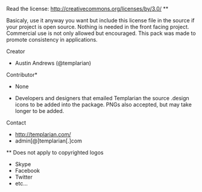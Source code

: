 Read the license:
http://creativecommons.org/licenses/by/3.0/ **

Basicaly, use it anyway you want but include this license file in the source if your project is open source. Nothing is needed in the front facing project. Commercial use is not only allowed but encouraged. This pack was made to promote consistency in applications.

Creator
- Austin Andrews (@templarian)

Contributor*
 - None

* Developers and designers that emailed Templarian the source .design icons to be added into the package. PNGs also accepted, but may take longer to be added.


Contact
- http://templarian.com/
- admin[@]templarian[.]com

** Does not apply to copyrighted logos
- Skype
- Facebook
- Twitter
- etc...